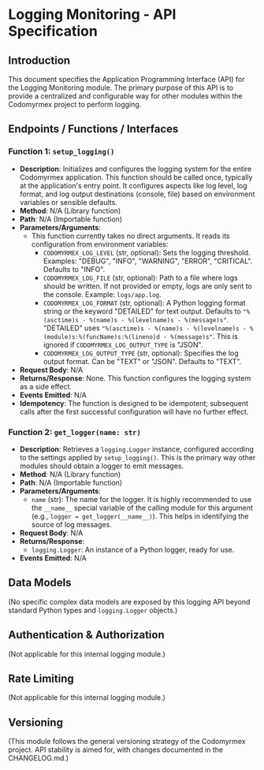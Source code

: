 # Logging Monitoring - API Specification

## Introduction

This document specifies the Application Programming Interface (API) for the Logging Monitoring module. The primary purpose of this API is to provide a centralized and configurable way for other modules within the Codomyrmex project to perform logging.

## Endpoints / Functions / Interfaces

### Function 1: `setup_logging()`

- **Description**: Initializes and configures the logging system for the entire Codomyrmex application. This function should be called once, typically at the application's entry point. It configures aspects like log level, log format, and log output destinations (console, file) based on environment variables or sensible defaults.
- **Method**: N/A (Library function)
- **Path**: N/A (Importable function)
- **Parameters/Arguments**:
    - This function currently takes no direct arguments. It reads its configuration from environment variables:
        - `CODOMYRMEX_LOG_LEVEL` (str, optional): Sets the logging threshold. Examples: "DEBUG", "INFO", "WARNING", "ERROR", "CRITICAL". Defaults to "INFO".
        - `CODOMYRMEX_LOG_FILE` (str, optional): Path to a file where logs should be written. If not provided or empty, logs are only sent to the console. Example: `logs/app.log`.
        - `CODOMYRMEX_LOG_FORMAT` (str, optional): A Python logging format string or the keyword "DETAILED" for text output. Defaults to `"%(asctime)s - %(name)s - %(levelname)s - %(message)s"`. "DETAILED" uses `"%(asctime)s - %(name)s - %(levelname)s - %(module)s:%(funcName)s:%(lineno)d - %(message)s"`. This is ignored if `CODOMYRMEX_LOG_OUTPUT_TYPE` is "JSON".
        - `CODOMYRMEX_LOG_OUTPUT_TYPE` (str, optional): Specifies the log output format. Can be "TEXT" or "JSON". Defaults to "TEXT".
- **Request Body**: N/A
- **Returns/Response**: None. This function configures the logging system as a side effect.
- **Events Emitted**: N/A
- **Idempotency**: The function is designed to be idempotent; subsequent calls after the first successful configuration will have no further effect.

### Function 2: `get_logger(name: str)`

- **Description**: Retrieves a `logging.Logger` instance, configured according to the settings applied by `setup_logging()`. This is the primary way other modules should obtain a logger to emit messages.
- **Method**: N/A (Library function)
- **Path**: N/A (Importable function)
- **Parameters/Arguments**:
    - `name` (str): The name for the logger. It is highly recommended to use the `__name__` special variable of the calling module for this argument (e.g., `logger = get_logger(__name__)`). This helps in identifying the source of log messages.
- **Request Body**: N/A
- **Returns/Response**:
    - `logging.Logger`: An instance of a Python logger, ready for use.
- **Events Emitted**: N/A

## Data Models

(No specific complex data models are exposed by this logging API beyond standard Python types and `logging.Logger` objects.)

## Authentication & Authorization

(Not applicable for this internal logging module.)

## Rate Limiting

(Not applicable for this internal logging module.)

## Versioning

(This module follows the general versioning strategy of the Codomyrmex project. API stability is aimed for, with changes documented in the CHANGELOG.md.) 